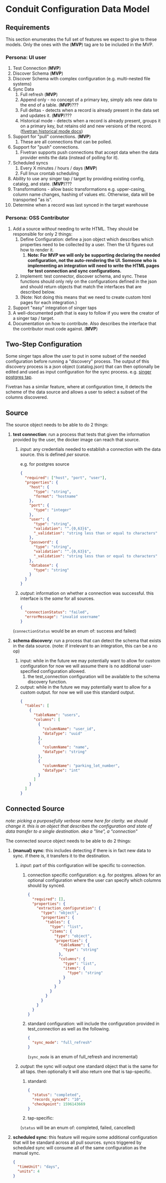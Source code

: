 # Conduit Configuration Data Model

## Requirements

This section enumerates the full set of features we expect to give to these models. Only the ones with the (**MVP**) tag are to be included in the MVP.

### Persona: UI user

1. Test Connection (**MVP**)
1. Discover Schema (**MVP**)
1. Discover Schema with complex configuration (e.g. multi-nested file systems)
1. Sync Data
   1. Full refresh (**MVP**)
   1. Append only - no concept of a primary key, simply ads new data to the end of a table. (**MVP**)???
   1. Full deltas - detects when a record is already present in the data set and updates it. (**MVP**)???
   1. Historical mode - detects when a record is already present, groups it on a primary key, but retains old and new versions of the record. ([fivetran historical mode docs](https://fivetran.com/docs/getting-started/feature/history-mode))
1. Support for "pull" connections. (**MVP**)
   1. These are all connections that can be polled.
1. Support for "push" connections.
   1. Fivetran supports push connections that accept data when the data provider emits the data (instead of polling for it).
1. Scheduled syncs
   1. Every X minutes / hours / days (**MVP**)
   1. Full linux crontab scheduling
1. Ability to use any singer tap / target by providing existing config, catalog, and state. (**MVP**)???
1. Transformations - allow basic transformations e.g. upper-casing, column name changes, hashing of values etc. Otherwise, data will be transported "as is".
1. Determine when a record was last synced in the target warehouse

### Persona: OSS Contributor

1. Add a source _without_ needing to write HTML. They should be responsible for only 2 things:
   1. Define Configuration: define a json object which describes which properties need to be collected by a user. Then the UI figures out how to render it.
      1. **Note: For MVP we will only be supporting declaring the needed configuration, not the auto-rendering the UI. Someone who is implementing an integration will need to write the HTML pages for test connection and sync configurations.**
   1. Implement: test connector, discover schema, and sync. These functions should only rely on the configurations defined in the json and should return objects that match the interfaces that are described below.
   1. (Note: Not doing this means that we need to create custom html pages for each integration.)
1. Support "easy" integration of singer taps
1. A well-documented path that is easy to follow if you were the creator of a singer tap / target.
1. Documentation on how to contribute. Also describes the interface that the contributor must code against. (**MVP**)

## Two-Step Configuration

Some singer taps allow the user to put in some subset of the needed configuration before running a "discovery" process. The output of this discovery process is a json object (catalog.json) that can then optionally be edited and used as input configuration for the sync process. e.g. [singer postgres tap](https://github.com/singer-io/tap-postgres).

Fivetran has a similar feature, where at configuration time, it detects the scheme of the data source and allows a user to select a subset of the columns discovered.

## Source

The source object needs to be able to do 2 things:

1. **test connection**: run a process that tests that given the information provided by the user, the docker image can reach that source.

   1. _input_: any credentials needed to establish a connection with the data source. this is defined _per_ source.

      e.g. for postgres source

      ```json
      {
        "required": ["host", "port", "user"],
        "properties": {
          "host": {
            "type": "string",
            "format": "hostname"
          },
          "port": {
            "type": "integer"
          },
          "user": {
            "type": "string",
            "validation": "^.{0,63}$",
            "_validation": "string less than or equal to characters"
          },
          "password": {
            "type": "string",
            "validation": "^.{0,63}$",
            "_validation": "string less than or equal to characters"
          },
          "database": {
            "type": "string"
          }
        }
      }
      ```

   1. _output_: information on whether a connection was successful. this interface is the _same_ for all sources.

      ```json
      {
        "connectionStatus": "failed",
        "errorMessage": "invalid username"
      }
      ```

   (`connectionStatus` would be an enum of: success and failed)

1. **schema discovery**: run a process that can detect the schema that exists in the data source. (note: if irrelevant to an integration, this can be a no op)
   1. input: while in the future we may potentially want to allow for custom configuration for now we will assume there is no additional user-specified configuration allowed.
      1. the test_connection configuration will be available to the schema discovery function.
   1. output: while in the future we may potentially want to allow for a custom output. for now we will use this standard output.
      ```json
      {
        "tables": [
          {
            "tableName": "users",
            "columns": [
              {
                "columnName": "user_id",
                "dataType": "uuid"
              },
              {
                "columnName": "name",
                "dataType": "string"
              },
              {
                "columnName": "parking_lot_number",
                "dataType": "int"
              }
            ]
          }
        ]
      }
      ```

## Connected Source

_note: picking a purposefully verbose name here for clarity. we should change it. this is an object that describes the configuration and state of data transfer to a single destination. aka a "line", a "connection"_

The connected source object needs to be able to do 2 things:

1.  **(manual) sync**: this includes detecting if there is in fact new data to sync. if there is, it transfers it to the destination.

    1. _input_: part of this configuration will be specific to connection.

       1. connection specific configuration:
          e.g. for postgres. allows for an optional configuration where the user can specify which columns should by synced.

          ```json
          {
            "required": [],
            "properties": {
              "extraction_configuration": {
                "type": "object",
                "properties": {
                  "tables": {
                    "type": "list",
                    "items": {
                      "type": "object",
                      "properties": {
                        "tableName": {
                          "type": "string"
                        },
                        "columns": {
                          "type": "list",
                          "items": {
                            "type": "string"
                          }
                        }
                      }
                    }
                  }
                }
              }
            }
          }
          ```

       1. standard configuration: will include the configuration provided in test_connection as well as the following.
          ```json
          {
            "sync_mode": "full_refresh"
          }
          ```
          (`sync_mode` is an enum of full_refresh and incremental)

    1. _output_: the sync will output one standard object that is the same for all taps. then optionally it will also return one that is tap-specific.
        1. standard:

           ```json
           {
             "status": "completed",
             "records_synced": "10",
             "checkpoint": 1596143669
           }
           ```
        1. tap-specific:
        

       (`status` will be an enum of: completed, failed, cancelled)

1.  **scheduled sync**: this feature will require some additional configuration that will be standard across all pull sources. syncs triggered by scheduled sync will consume all of the same configuration as the manual sync.
    ```json
    {
      "timeUnit": "days",
      "units": 4
    }
    ```

